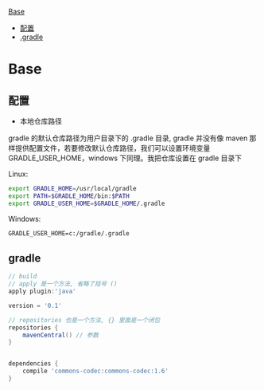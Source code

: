 [Base](#base)
  - [配置](#配置)
  - [.gradle](#gradle)

# Base

## 配置

- 本地仓库路径

gradle 的默认仓库路径为用户目录下的 .gradle 目录, gradle 并没有像 maven 那样提供配置文件，若要修改默认仓库路径，我们可以设置环境变量 GRADLE_USER_HOME，windows 下同理。我把仓库设置在 gradle 目录下

Linux:

```sh
export GRADLE_HOME=/usr/local/gradle
export PATH=$GRADLE_HOME/bin:$PATH
export GRADLE_USER_HOME=$GRADLE_HOME/.gradle
```

Windows:

```bat
GRADLE_USER_HOME=c:/gradle/.gradle
```

## gradle

```gradle
// build
// apply 是一个方法, 省略了括号 ()
apply plugin:'java'

version = '0.1'

// repositories 也是一个方法, {} 里面是一个闭包
repositories {
    mavenCentral() // 参数
}


dependencies {
    compile 'commons-codec:commons-codec:1.6'
}
```
